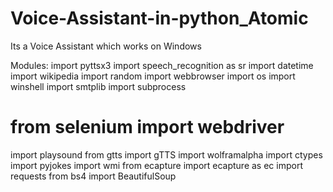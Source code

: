 # Voice-Assistant-in-python_Atomic
Its a Voice Assistant which works on Windows

Modules:
import pyttsx3
import speech_recognition as sr
import datetime
import wikipedia
import random
import webbrowser
import os
import winshell
import smtplib
import subprocess
# from selenium import webdriver
import playsound
from gtts import gTTS
import wolframalpha
import ctypes
import pyjokes
import wmi
from ecapture import ecapture as ec
import requests
from bs4 import BeautifulSoup
